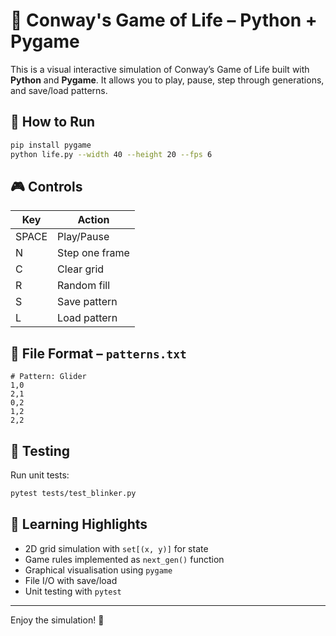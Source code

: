 # 🧬 Conway's Game of Life – Python + Pygame

This is a visual interactive simulation of Conway’s Game of Life built with **Python** and **Pygame**. It allows you to play, pause, step through generations, and save/load patterns.

## 🚀 How to Run

```bash
pip install pygame
python life.py --width 40 --height 20 --fps 6
```

## 🎮 Controls

| Key     | Action           |
|---------|------------------|
| SPACE   | Play/Pause       |
| N       | Step one frame   |
| C       | Clear grid       |
| R       | Random fill      |
| S       | Save pattern     |
| L       | Load pattern     |

## 📂 File Format – `patterns.txt`

```
# Pattern: Glider
1,0
2,1
0,2
1,2
2,2
```

## 🧪 Testing

Run unit tests:
```bash
pytest tests/test_blinker.py
```

## 🧠 Learning Highlights

- 2D grid simulation with `set[(x, y)]` for state
- Game rules implemented as `next_gen()` function
- Graphical visualisation using `pygame`
- File I/O with save/load
- Unit testing with `pytest`

---
Enjoy the simulation! 🎉
